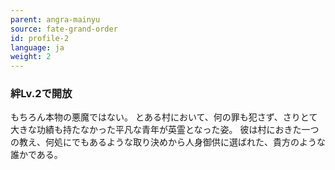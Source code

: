 ```yaml
---
parent: angra-mainyu
source: fate-grand-order
id: profile-2
language: ja
weight: 2
---
```


### 絆Lv.2で開放

もちろん本物の悪魔ではない。
とある村において、何の罪も犯さず、さりとて大きな功績も持たなかった平凡な青年が英霊となった姿。
彼は村におきた一つの教え、何処にでもあるような取り決めから人身御供に選ばれた、貴方のような誰かである。
